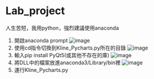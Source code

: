 # Lab_project

人生苦短，我用python，強烈建議使用anaconda
1. 開啟anaconda prompt
![image](https://github.com/yhzbambu/Lab_project/blob/windows/1.PNG)
2. 使用cd指令切換到Kline_Pycharts.py所在的目錄
![image](https://github.com/yhzbambu/Lab_project/blob/windows/2.PNG)
3. 輸入pip install PyQt5(或其他不存在的庫)
![image](https://github.com/yhzbambu/Lab_project/blob/windows/3.PNG)
4. 將DLL中的檔案放進anaconda3/Library/bin裡
![image](https://github.com/yhzbambu/Lab_project/blob/windows/4.PNG)
5. 運行Kline_Pycharts.py
